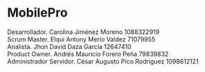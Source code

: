 # MobilePro
Desarrollador. Carolina Jiménez Moreno 1088322919    
Scrum Master. Elqui Antony Merlo Valdez 71079955     
Analista. Jhon David Daza García 12647410    
Product Owner. Andrés Mauricio Forero Peña 79839832    
Administrador Servidor. César Augusto Pico Rodriguez 1098612121    

